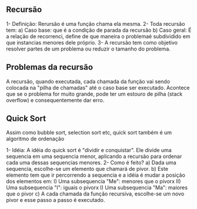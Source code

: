## Recursão

 1- Definição: Rerursão é uma função chama ela mesma. 
 2- Toda recursão tem:
    a) Caso base: que é a condição de parada da recursão
    b) Caso geral: É a relação de recorrenci, define de que maneira o problemaé subdividido em que instancias
    menores dele próprio.
 3- A recursão tem como objetivo resolver partes de um problema ou reduzir o tamanho do problema.

## Problemas da recursão

A recursão, quando executada, cada chamada da função vai sendo colocada na "pilha de chamadas" até o caso base ser executado.
Acontece que se o problema for muito grande, pode ter um estouro de pilha (stack overflow) e consequentemente dar erro.

## Quick Sort

Assim como bubble sort, selection sort etc, quick sort também é um algoritmo de ordenação

 1- Idéia: 
     A idéia do quick sort é "dividir e conquistar". Ele divide uma sequencia em uma sequencia menor, aplicando a 
     recursão para ordenar cada uma dessas sequencias menores.
 2- Como é feito?
    a) Dada uma sequencia, escolhe-se um elemento que chamará de pivor.
    b) Este elemento tem que ir percorrendo a sequencia e a idéia é mudar a posição dos elementos em:
        I) Uma subsequencia "Me": menores que o pivorx
        II) Uma subsequencia "I": iguais o pivorx
        I) Uma subsequencia "Ma": maiores que o pivor
    c) A cada chamada da função recursiva, escolhe-se um novo pivor e esse passo a passo é executado.
    